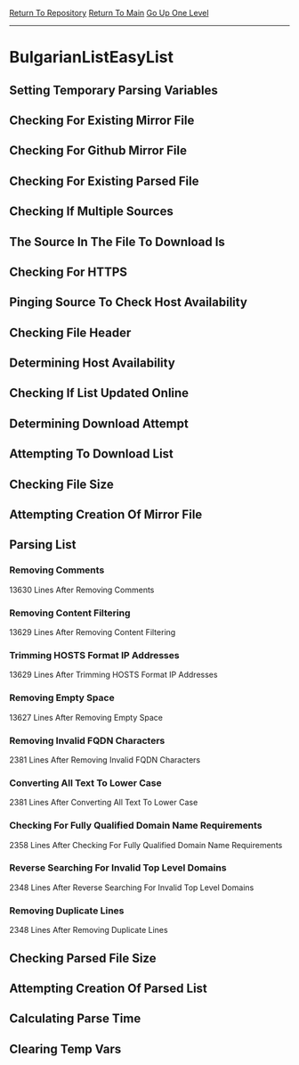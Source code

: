 [Return To Repository](https://github.com/deathbybandaid/piholeparser/)
[Return To Main](https://github.com/deathbybandaid/piholeparser/blob/master/RecentRunLogs/Mainlog.md)
[Go Up One Level](https://github.com/deathbybandaid/piholeparser/blob/master/RecentRunLogs/TopLevelScripts/30-Processing-External-Blacklists.md)
____________________________________
# BulgarianListEasyList
## Setting Temporary Parsing Variables
## Checking For Existing Mirror File
## Checking For Github Mirror File
## Checking For Existing Parsed File
## Checking If Multiple Sources
## The Source In The File To Download Is
## Checking For HTTPS
## Pinging Source To Check Host Availability
## Checking File Header
## Determining Host Availability
## Checking If List Updated Online
## Determining Download Attempt
## Attempting To Download List
## Checking File Size
## Attempting Creation Of Mirror File
## Parsing List
### Removing Comments
13630 Lines After Removing Comments
### Removing Content Filtering
13629 Lines After Removing Content Filtering
### Trimming HOSTS Format IP Addresses
13629 Lines After Trimming HOSTS Format IP Addresses
### Removing Empty Space
13627 Lines After Removing Empty Space
### Removing Invalid FQDN Characters
2381 Lines After Removing Invalid FQDN Characters
### Converting All Text To Lower Case
2381 Lines After Converting All Text To Lower Case
### Checking For Fully Qualified Domain Name Requirements
2358 Lines After Checking For Fully Qualified Domain Name Requirements
### Reverse Searching For Invalid Top Level Domains
2348 Lines After Reverse Searching For Invalid Top Level Domains
### Removing Duplicate Lines
2348 Lines After Removing Duplicate Lines
## Checking Parsed File Size
## Attempting Creation Of Parsed List
## Calculating Parse Time
## Clearing Temp Vars
